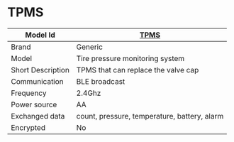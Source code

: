 # TPMS

|Model Id|[TPMS](./../../src/devices/TPMS_json.h)|
|-|-|
|Brand|Generic|
|Model|Tire pressure monitoring system|
|Short Description|TPMS that can replace the valve cap|
|Communication|BLE broadcast|
|Frequency|2.4Ghz|
|Power source|AA|
|Exchanged data|count, pressure, temperature, battery, alarm|
|Encrypted|No|
